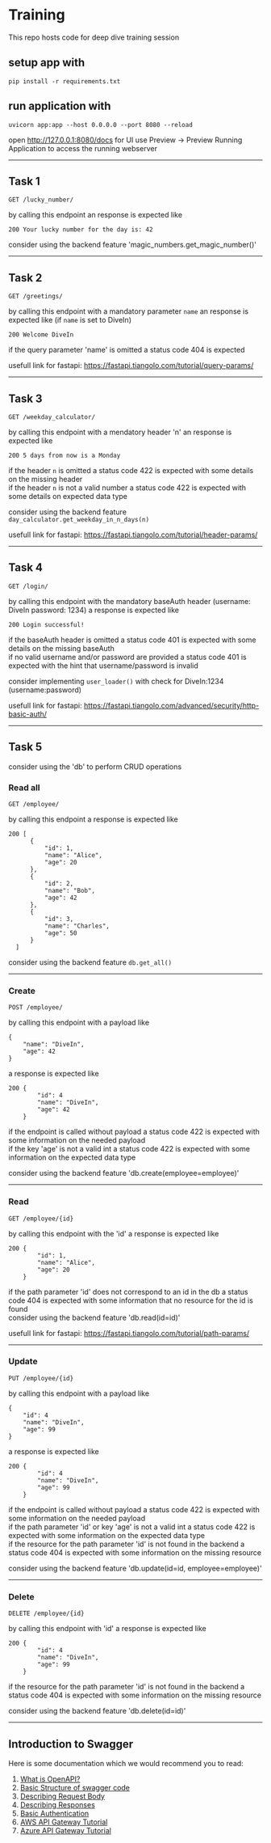 # Training

This repo hosts code for deep dive training session

## setup app with

    pip install -r requirements.txt

## run application with

    uvicorn app:app --host 0.0.0.0 --port 8080 --reload

open <http://127.0.0.1:8080/docs> for UI
use Preview -> Preview Running Application to access the running webserver

---

## Task 1

    GET /lucky_number/

by calling this endpoint an response is expected like

    200 Your lucky number for the day is: 42

consider using the backend feature 'magic_numbers.get_magic_number()'

---

## Task 2

    GET /greetings/

by calling this endpoint with a mandatory parameter `name` an response is expected like (if `name` is set to DiveIn)

    200 Welcome DiveIn

if the query parameter 'name' is omitted a status code 404 is expected

usefull link for fastapi: <https://fastapi.tiangolo.com/tutorial/query-params/>

---

## Task 3

    GET /weekday_calculator/

by calling this endpoint with a mendatory header 'n' an response is expected like

    200 5 days from now is a Monday

if the header `n` is omitted a status code 422 is expected with some details on the missing header\
if the header `n` is not a valid number a status code 422 is expected with some details on expected data type

consider using the backend feature `day_calculator.get_weekday_in_n_days(n)`

usefull link for fastapi: <https://fastapi.tiangolo.com/tutorial/header-params/>

---

## Task 4

    GET /login/

by calling this endpoint with the mandatory baseAuth header (username: DiveIn password: 1234) a response is expected like

    200 Login successful!

if the baseAuth header is omitted a status code 401 is expected with some details on the missing baseAuth\
if no valid username and/or password are provided a status code 401 is expected with the hint that username/password is invalid

consider implementing `user_loader()` with check for DiveIn:1234 (username:password)

usefull link for fastapi: <https://fastapi.tiangolo.com/advanced/security/http-basic-auth/>

---

## Task 5

consider using the 'db' to perform CRUD operations

### Read all

    GET /employee/

by calling this endpoint a response is expected like

    200 [
          {
              "id": 1,
              "name": "Alice",
              "age": 20
          },
          {
              "id": 2,
              "name": "Bob",
              "age": 42
          },
          {
              "id": 3,
              "name": "Charles",
              "age": 50
          }
      ]

consider using the backend feature `db.get_all()`

---

### Create

    POST /employee/

by calling this endpoint with a payload like

    {
        "name": "DiveIn",
        "age": 42
    }

a response is expected like

    200 {
            "id": 4
            "name": "DiveIn",
            "age": 42
        }

if the endpoint is called without payload a status code 422 is expected with some information on the needed payload\
if the key 'age' is not a valid int a status code 422 is expected with some information on the expected data type

consider using the backend feature 'db.create(employee=employee)'

---

### Read

    GET /employee/{id}

by calling this endpoint with the 'id' a response is expected like

    200 {
            "id": 1,
            "name": "Alice",
            "age": 20
        }

if the path parameter 'id' does not correspond to an id in the db a status code 404 is expected with some information that no resource for the id is found\
consider using the backend feature 'db.read(id=id)'

usefull link for fastapi: <https://fastapi.tiangolo.com/tutorial/path-params/>

---

### Update

    PUT /employee/{id}

by calling this endpoint with a payload like

    {
        "id": 4
        "name": "DiveIn",
        "age": 99
    }

a response is expected like

    200 {
            "id": 4
            "name": "DiveIn",
            "age": 99
        }

if the endpoint is called without payload a status code 422 is expected with some information on the needed payload\
if the path parameter 'id' or key 'age' is not a valid int a status code 422 is expected with some information on the expected data type\
if the resource for the path parameter 'id' is not found in the backend a status code 404 is expected with some information on the missing resource

consider using the backend feature 'db.update(id=id, employee=employee)'

---

### Delete

    DELETE /employee/{id}

by calling this endpoint with 'id' a response is expected like

    200 {
            "id": 4
            "name": "DiveIn",
            "age": 99
        }

if the resource for the path parameter 'id' is not found in the backend a status code 404 is expected with some information on the missing resource

consider using the backend feature 'db.delete(id=id)'

---

## Introduction to Swagger

Here is some documentation which we would recommend you to read:

1. [What is OpenAPI?](https://swagger.io/docs/specification/about/)
2. [Basic Structure of swagger code](https://swagger.io/docs/specification/basic-structure/)
3. [Describing Request Body](https://swagger.io/docs/specification/describing-request-body/)
4. [Describing Responses](https://swagger.io/docs/specification/describing-responses/)
5. [Basic Authentication](https://swagger.io/docs/specification/authentication/basic-authentication/)
6. [AWS API Gateway Tutorial](https://docs.aws.amazon.com/apigateway/latest/developerguide/api-gateway-tutorials.html)
7. [Azure API Gateway Tutorial](https://learn.microsoft.com/en-us/azure/api-management/import-and-publish)
